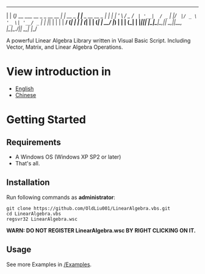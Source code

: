  _     _                               _            _
| |   (_)_ __   ___  __ _ _ __    __ _| | __ _  ___| |__  _ __ __ _
| |   | | '_ \ / _ \/ _` | '__|  / _` | |/ _` |/ _ \ '_ \| '__/ _` |
| |___| | | | |  __/ (_| | |    | (_| | | (_| |  __/ |_) | | | (_| |
|_____|_|_| |_|\___|\__,_|_|     \__,_|_|\__, |\___|_.__/|_|  \__,_|
                                         |___/

A powerful Linear Algebra Library written in Visual Basic Script.
Including Vector, Matrix, and Linear Algebra Operations.

# View introduction in

- [English](Readme.md)
- [Chinese](Readme-zh.md)

# Getting Started

## Requirements
- A Windows OS (Windows XP SP2 or later)
- That's all.

## Installation
Run following commands as **administrator**:
```
git clone https://github.com/OldLiu001/LinearAlgebra.vbs.git
cd LinearAlgebra.vbs
regsvr32 LinearAlgebra.wsc
```
**WARN: DO NOT REGISTER LinearAlgebra.wsc BY RIGHT CLICKING ON IT.**

## Usage

See more Examples in [/Examples](Examples/).